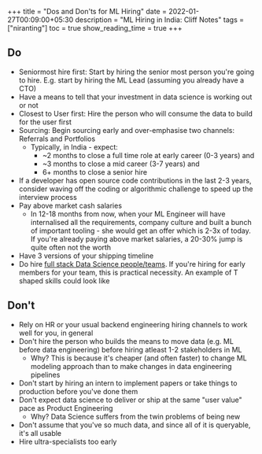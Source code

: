 +++
title = "Dos and Don'ts for ML Hiring"
date = 2022-01-27T00:09:00+05:30
description = "ML Hiring in India: Cliff Notes"
tags = ["niranting"]
toc = true
show_reading_time = true
+++

## Do
- Seniormost hire first: Start by hiring the senior most person you're going to hire. E.g. start by hiring the ML Lead (assuming you already have a CTO)
- Have a means to tell that your investment in data science is working out or not
- Closest to User first: Hire the person who will consume the data to build for the user first
- Sourcing: Begin sourcing early and over-emphasise two channels: Referrals and Portfolios
    - Typically, in India - expect:
        - ~2 months to close a full time role at early career (0-3 years) and 
        - ~3 months to close a mid career (3-7 years) and
        - 6+ months to close a senior hire
- If a developer has open source code contributions in the last 2-3 years, consider waving off the coding or algorithmic challenge to speed up the interview process
- Pay above market cash salaries
    - In 12-18 months from now, when your ML Engineer will have internalised all the requirements, company culture and built a bunch of important tooling - she would get an offer which is 2-3x of today. If you're already paying above market salaries, a 20-30% jump is quite often not the worth 
- Have 3 versions of your shipping timeline
- Do hire [full stack Data Science people/teams](https://nirantk.com/writing/building-a-data-science-team.html).  If you're hiring for early members for your team, this is practical necessity. An example of T shaped skills could look like

## Don't
- Rely on HR or your usual backend engineering hiring channels to work well for you, in general
- Don't hire the person who builds the means to move data (e.g. ML before data engineering) before hiring atleast 1-2 stakeholders in ML
    - Why? This is because it's cheaper (and often faster) to change ML modeling approach than to make changes in data engineering pipelines
- Don't start by hiring an intern to implement papers or take things to production before you've done them
- Don't expect data science to deliver or ship at the same "user value" pace as Product Engineering
    - Why? Data Science suffers from the twin problems of being new
- Don't assume that you've so much data, and since all of it is queryable, it's all usable
- Hire ultra-specialists too early 
